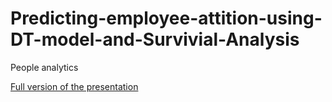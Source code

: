 # Predicting-employee-attition-using-DT-model-and-Survivial-Analysis
People analytics

[Full version of the presentation](https://github.com/zz2641/A-Latent-Class-Analysis-Student-Typology/blob/master/AERA%20presentation%20latest.pdf)
